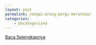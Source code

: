 ```yaml
---
layout: post
permalink: /mimpi-orang-pergi-merantau/
categories:
    - Uncategorized
---
```


[Baca Selengkapnya](/07)